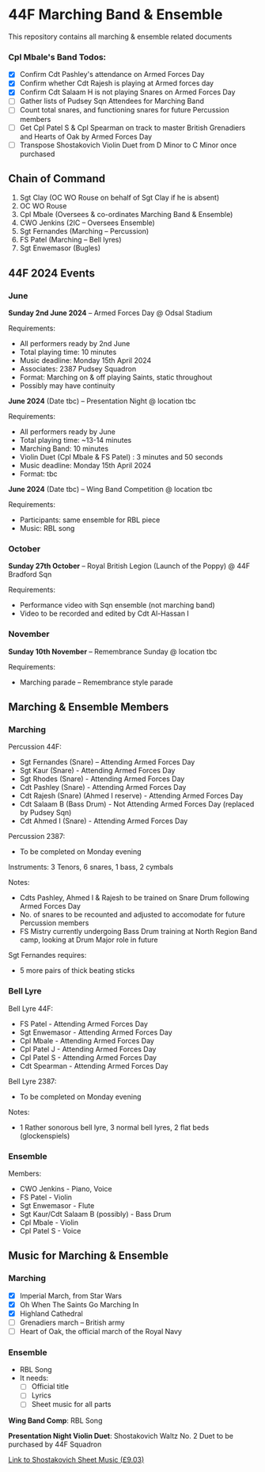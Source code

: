 # 44F Marching Band & Ensemble
This repository contains all marching &amp; ensemble related documents

### Cpl Mbale's Band Todos:

- [x] Confirm Cdt Pashley's attendance on Armed Forces Day
- [x] Confirm whether Cdt Rajesh is playing at Armed forces day
- [x] Confirm Cdt Salaam H is not playing Snares on Armed Forces Day
- [ ] Gather lists of Pudsey Sqn Attendees for Marching Band
- [ ] Count total snares, and functioning snares for future Percussion members
- [ ] Get Cpl Patel S & Cpl Spearman on track to master British Grenadiers and Hearts of Oak by Armed Forces Day
- [ ] Transpose Shostakovich Violin Duet from D Minor to C Minor once purchased

## Chain of Command

1. Sgt Clay (OC WO Rouse on behalf of Sgt Clay if he is absent)
2. OC WO Rouse
3. Cpl Mbale (Oversees & co-ordinates Marching Band & Ensemble)
4. CWO Jenkins (2IC – Oversees Ensemble)
5. Sgt Fernandes (Marching – Percussion)
6. FS Patel (Marching – Bell lyres)
7. Sgt Enwemasor (Bugles)


## 44F 2024 Events

### June

**Sunday 2nd June 2024** – Armed Forces Day @ Odsal Stadium

Requirements:
- All performers ready by 2nd June
- Total playing time: 10 minutes
- Music deadline: Monday 15th April 2024
- Associates: 2387 Pudsey Squadron
- Format: Marching on & off playing Saints, static throughout
- Possibly may have continuity

**June 2024** (Date tbc) – Presentation Night @ location tbc

Requirements:
- All performers ready by June
- Total playing time: ~13-14 minutes
- Marching Band: 10 minutes
- Violin Duet (Cpl Mbale & FS Patel) : 3 minutes and 50 seconds
- Music deadline: Monday 15th April 2024
- Format: tbc

**June 2024** (Date tbc) – Wing Band Competition @ location tbc

Requirements:
- Participants: same ensemble for RBL piece
- Music: RBL song

### October

**Sunday 27th October** – Royal British Legion (Launch of the Poppy) @ 44F Bradford Sqn

Requirements:
- Performance video with Sqn ensemble (not marching band)
- Video to be recorded and edited by Cdt Al-Hassan I

### November

**Sunday 10th November** – Remembrance Sunday @ location tbc

Requirements:
- Marching parade – Remembrance style parade


## Marching & Ensemble Members

### Marching

Percussion 44F:
- Sgt Fernandes (Snare) – Attending Armed Forces Day
- Sgt Kaur (Snare) - Attending Armed Forces Day
- Sgt Rhodes (Snare) - Attending Armed Forces Day
- Cdt Pashley (Snare) - Attending Armed Forces Day
- Cdt Rajesh (Snare) (Ahmed I reserve) - Attending Armed Forces Day
- Cdt Salaam B (Bass Drum) - Not Attending Armed Forces Day (replaced by Pudsey Sqn)
- Cdt Ahmed I (Snare) - Attending Armed Forces Day

Percussion 2387:
- To be completed on Monday evening

Instruments:
3 Tenors, 6 snares, 1 bass, 2 cymbals

Notes:
- Cdts Pashley, Ahmed I & Rajesh to be trained on Snare Drum following Armed Forces Day
- No. of snares to be recounted and adjusted to accomodate for future Percussion members
- FS Mistry currently undergoing Bass Drum training at North Region Band camp, looking at Drum Major role in future

Sgt Fernandes requires:
- 5 more pairs of thick beating sticks

### Bell Lyre

Bell Lyre 44F:
- FS Patel - Attending Armed Forces Day
- Sgt Enwemasor - Attending Armed Forces Day
- Cpl Mbale - Attending Armed Forces Day
- Cpl Patel J - Attending Armed Forces Day
- Cpl Patel S - Attending Armed Forces Day
- Cdt Spearman - Attending Armed Forces Day

Bell Lyre 2387:
- To be completed on Monday evening

Notes:
- 1 Rather sonorous bell lyre, 3 normal bell lyres, 2 flat beds (glockenspiels)

### Ensemble

Members:
- CWO Jenkins - Piano, Voice
- FS Patel - Violin
- Sgt Enwemasor - Flute
- Sgt Kaur/Cdt Salaam B (possibly) - Bass Drum
- Cpl Mbale - Violin
- Cpl Patel S - Voice


## Music for Marching & Ensemble

### Marching

- [x] Imperial March, from Star Wars
- [x] Oh When The Saints Go Marching In
- [x] Highland Cathedral
- [ ] Grenadiers march – British army
- [ ] Heart of Oak, the official march of the Royal Navy

### Ensemble

- RBL Song
- It needs:
    - [ ] Official title
    - [ ] Lyrics
    - [ ] Sheet music for all parts

**Wing Band Comp**: RBL Song

**Presentation Night Violin Duet**: Shostakovich Waltz No. 2 Duet to be purchased by 44F Squadron

[Link to Shostakovich Sheet Music (£9.03)](https://www.scorestore.co.uk/violin/shostakovich-waltz-no-2-for-two-violins-published-by-universal.html)
